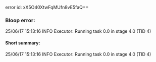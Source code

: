error id: xX5O40XtwFqMUfn8vE5faQ==
### Bloop error:

25/06/17 15:13:16 INFO Executor: Running task 0.0 in stage 4.0 (TID 4)
#### Short summary: 

25/06/17 15:13:16 INFO Executor: Running task 0.0 in stage 4.0 (TID 4)